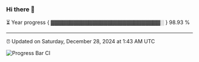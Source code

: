 ### Hi there 👋

⏳ Year progress { ▓▓▓▓▓▓▓▓▓▓▓▓▓▓▓▓▓▓▓▓▓▓▓▓▓▓▓▓▓░ } 98.93 %

---

⏰ Updated on Saturday, December 28, 2024 at 1:43 AM UTC

![Progress Bar CI](https://github.com/arthurbuhl/arthurbuhl/workflows/Progress%20Bar%20CI/badge.svg)
